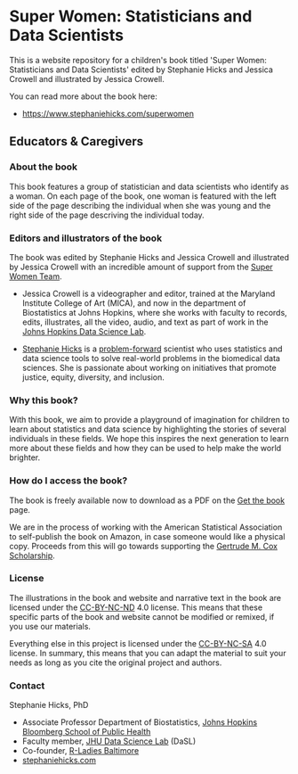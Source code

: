 # Super Women: Statisticians and Data Scientists

This is a website repository for a children's book titled 'Super Women: Statisticians and Data Scientists' edited by Stephanie Hicks and Jessica Crowell and illustrated by Jessica Crowell.

You can read more about the book here:

-   <https://www.stephaniehicks.com/superwomen>

## Educators & Caregivers

### About the book 

This book features a group of statistician and data scientists who identify as a woman. On each page of the book, one woman is featured with the left side of the page describing the individual when she was young and the right side of the page descriving the individual today. 

### Editors and illustrators of the book

The book was edited by Stephanie Hicks and Jessica Crowell and illustrated by Jessica Crowell with an incredible amount of support from the [Super Women Team](https://www.stephaniehicks.com/superwomen/about-authors). 

- Jessica Crowell is a videographer and editor, trained at the Maryland Institute College of Art (MICA), and now in the department of Biostatistics at Johns Hopkins, where she works with faculty to records, edits, illustrates, all the video, audio, and text as part of work in the [Johns Hopkins Data Science Lab](https://jhudatascience.org). 

- [Stephanie Hicks](https://www.stephaniehicks.com/) is a [problem-forward](https://simplystatistics.org/posts/2013-05-29-what-statistics-should-do-about-big-data-problem-forward-not-solution-backward/) scientist who uses statistics and data science tools to solve real-world problems in the biomedical data sciences. She is passionate about working on initiatives that promote justice, equity, diversity, and inclusion. 

### Why this book? 

With this book, we aim to provide a playground of imagination for children to learn about statistics and data science by highlighting the stories of several individuals in these fields. We hope this inspires the next generation to learn more about these fields and how they can be used to help make the world brighter.  

### How do I access the book? 

The book is freely available now to download as a PDF on the [Get the book](https://www.stephaniehicks.com/superwomen/about) page. 

We are in the process of working with the American Statistical Association to self-publish the book on Amazon, in case someone would like a physical copy. Proceeds from this will go towards supporting the [Gertrude M. Cox Scholarship](https://www.amstat.org/your-career/awards/gertrude-m-cox-scholarship).

### License

The illustrations in the book and website and narrative text in the book are licensed under the [CC-BY-NC-ND](https://creativecommons.org/licenses/by-nc-nd/4.0/) 4.0 license. This means that these specific parts of the book and website cannot be modified or remixed, if you use our materials.

Everything else in this project is licensed under the [CC-BY-NC-SA](https://creativecommons.org/licenses/by-nc-sa/4.0) 4.0 license. In summary, this means that you can adapt the material to suit your needs as long as you cite the original project and authors.



### Contact

Stephanie Hicks, PhD
- Associate Professor Department of Biostatistics, [Johns Hopkins Bloomberg School of Public Health](https://publichealth.jhu.edu)
- Faculty member, [JHU Data Science Lab](https://jhudatascience.org) (DaSL)
- Co-founder, [R-Ladies Baltimore](https://rladies-baltimore.github.io)
- [stephaniehicks.com](https://www.stephaniehicks.com)

